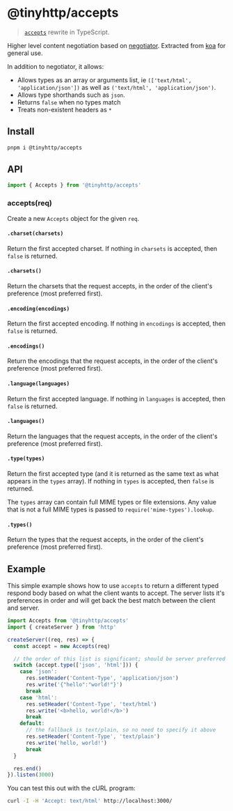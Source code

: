 # @tinyhttp/accepts

> [`accepts`](https://github.com/jshttp/accepts) rewrite in TypeScript.

Higher level content negotiation based on [negotiator](https://www.npmjs.com/package/negotiator).
Extracted from [koa](https://www.npmjs.com/package/koa) for general use.

In addition to negotiator, it allows:

- Allows types as an array or arguments list, ie `(['text/html', 'application/json'])`
  as well as `('text/html', 'application/json')`.
- Allows type shorthands such as `json`.
- Returns `false` when no types match
- Treats non-existent headers as `*`

## Install

```sh
pnpm i @tinyhttp/accepts
```

## API

```ts
import { Accepts } from '@tinyhttp/accepts'
```

### accepts(req)

Create a new `Accepts` object for the given `req`.

#### `.charset(charsets)`

Return the first accepted charset. If nothing in `charsets` is accepted,
then `false` is returned.

#### `.charsets()`

Return the charsets that the request accepts, in the order of the client's
preference (most preferred first).

#### `.encoding(encodings)`

Return the first accepted encoding. If nothing in `encodings` is accepted,
then `false` is returned.

#### `.encodings()`

Return the encodings that the request accepts, in the order of the client's
preference (most preferred first).

#### `.language(languages)`

Return the first accepted language. If nothing in `languages` is accepted,
then `false` is returned.

#### `.languages()`

Return the languages that the request accepts, in the order of the client's
preference (most preferred first).

#### `.type(types)`

Return the first accepted type (and it is returned as the same text as what
appears in the `types` array). If nothing in `types` is accepted, then `false`
is returned.

The `types` array can contain full MIME types or file extensions. Any value
that is not a full MIME types is passed to `require('mime-types').lookup`.

#### `.types()`

Return the types that the request accepts, in the order of the client's
preference (most preferred first).

## Example

This simple example shows how to use `accepts` to return a different typed
respond body based on what the client wants to accept. The server lists it's
preferences in order and will get back the best match between the client and
server.

```ts
import Accepts from '@tinyhttp/accepts'
import { createServer } from 'http'

createServer((req, res) => {
  const accept = new Accepts(req)

  // the order of this list is significant; should be server preferred order
  switch (accept.type(['json', 'html'])) {
    case 'json':
      res.setHeader('Content-Type', 'application/json')
      res.write('{"hello":"world!"}')
      break
    case 'html':
      res.setHeader('Content-Type', 'text/html')
      res.write('<b>hello, world!</b>')
      break
    default:
      // the fallback is text/plain, so no need to specify it above
      res.setHeader('Content-Type', 'text/plain')
      res.write('hello, world!')
      break
  }

  res.end()
}).listen(3000)
```

You can test this out with the cURL program:

```sh
curl -I -H 'Accept: text/html' http://localhost:3000/
```
